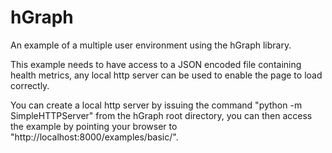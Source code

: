 hGraph
======
An example of a multiple user environment using the hGraph library.

This example needs to have access to a JSON encoded file containing health metrics, any local http server can be used to enable the page to load correctly.

You can create a local http server by issuing the command "python -m SimpleHTTPServer" from the hGraph root directory, you can then access the example by pointing your browser to "http://localhost:8000/examples/basic/".

